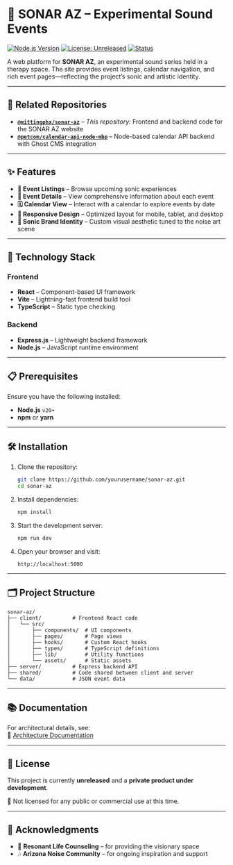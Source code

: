 # 🎵 SONAR AZ – Experimental Sound Events

[![Node.js Version](https://img.shields.io/badge/node-%3E%3D20.x-brightgreen)](https://nodejs.org/)
[![License: Unreleased](https://img.shields.io/badge/license-unreleased-lightgrey)]()
[![Status](https://img.shields.io/badge/status-active-brightgreen)]()

A web platform for **SONAR AZ**, an experimental sound series held in a therapy space. The site provides event listings, calendar navigation, and rich event pages—reflecting the project’s sonic and artistic identity.

---

## 🧭 Related Repositories

- **[`@mittingphx/sonar-az`](https://github.com/mitttingphx/sonar-az)** – *This repository:* Frontend and backend code for the SONAR AZ website  
- **[`@petcom/calendar-api-node-mbp`](https://github.com/yourusername/calendar-api-node-mbp)** – Node-based calendar API backend with Ghost CMS integration

---

## ✨ Features

- **🎫 Event Listings** – Browse upcoming sonic experiences  
- **📝 Event Details** – View comprehensive information about each event  
- **🗓️ Calendar View** – Interact with a calendar to explore events by date  
- **📱 Responsive Design** – Optimized layout for mobile, tablet, and desktop  
- **🎨 Sonic Brand Identity** – Custom visual aesthetic tuned to the noise art scene  

---

## 🚀 Technology Stack

### Frontend
- **React** – Component-based UI framework  
- **Vite** – Lightning-fast frontend build tool  
- **TypeScript** – Static type checking  

### Backend
- **Express.js** – Lightweight backend framework  
- **Node.js** – JavaScript runtime environment  

---

## 📋 Prerequisites

Ensure you have the following installed:

- **Node.js** `v20+`  
- **npm** or **yarn**

---

## 🛠️ Installation

1. Clone the repository:
   ```bash
   git clone https://github.com/yourusername/sonar-az.git
   cd sonar-az
   ```

2. Install dependencies:
   ```bash
   npm install
   ```

3. Start the development server:
   ```bash
   npm run dev
   ```

4. Open your browser and visit:
   ```
   http://localhost:5000
   ```

---

## 🗂️ Project Structure

```
sonar-az/
├── client/          # Frontend React code
│   └── src/
│       ├── components/  # UI components
│       ├── pages/       # Page views
│       ├── hooks/       # Custom React hooks
│       ├── types/       # TypeScript definitions
│       ├── lib/         # Utility functions
│       └── assets/      # Static assets
├── server/          # Express backend API
├── shared/          # Code shared between client and server
└── data/            # JSON event data
```

---

## 📚 Documentation

For architectural details, see:  
📄 [Architecture Documentation](docs/architecture.md)

---

## 📄 License

This project is currently **unreleased** and a **private product under development**.

🚫 Not licensed for any public or commercial use at this time.

---

## 🙏 Acknowledgments

- 🧠 **Resonant Life Counseling** – for providing the visionary space  
- 🎶 **Arizona Noise Community** – for ongoing inspiration and support
